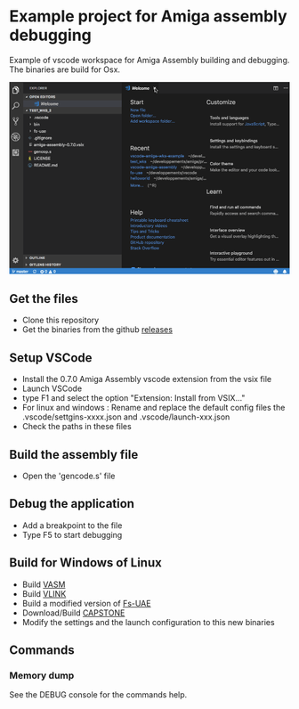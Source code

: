 # Example project for Amiga assembly debugging
Example of vscode workspace for Amiga Assembly building and debugging.
The binaries are build for Osx.

![Debugging sesion](images/debugSession.gif)

## Get the files
- Clone this repository
- Get the binaries from the github [releases](https://github.com/prb28/vscode-amiga-wks-example/releases)
## Setup VSCode
- Install the 0.7.0 Amiga Assembly vscode extension from the vsix file
- Launch VSCode
- type F1 and select the option "Extension: Install from VSIX..."
- For linux and windows : Rename and replace the default config files the .vscode/settgins-xxxx.json and .vscode/launch-xxx.json
- Check the paths in these files
## Build the assembly file
- Open the 'gencode.s' file
## Debug the application
- Add a breakpoint to the file
- Type F5 to start debugging

## Build for Windows of Linux
- Build [VASM](http://sun.hasenbraten.de/vasm/index.php?view=main)
- Build [VLINK](http://sun.hasenbraten.de/vlink/index.php?view=main)
- Build a modified version of [Fs-UAE](https://github.com/prb28/fs-uae)
- Download/Build [CAPSTONE](http://www.capstone-engine.org/download.html)
- Modify the settings and the launch configuration to this new binaries

## Commands
### Memory dump
See the DEBUG console for the commands help.
